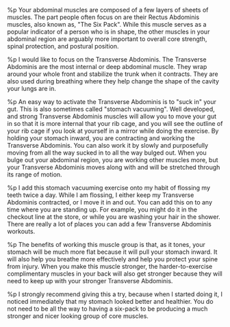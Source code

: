%p
  Your abdominal muscles are composed of a few layers of sheets of
  muscles. The part people often focus on are their Rectus Abdominis
  muscles, also known as, "The Six Pack". While this muscle serves as
  a popular indicator of a person who is in shape, the other muscles
  in your abdominal region are arguably more important to overall core
  strength, spinal protection, and postural position.

%p
  I would like to focus on the Transverse Abdominis. The Transverse
  Abdominis are the most internal or deep abdominal muscle. They wrap
  around your whole front and stabilize the trunk when it
  contracts. They are also used during breathing where they help
  change the shape of the cavity your lungs are in.

%p
  An easy way to activate the Transverse Abdominis is to "suck in" your
  gut. This is also sometimes called "stomach vacuuming". Well
  developed, and strong Transverse Abdominis muscles will allow you to
  move your gut in so that it is more internal that your rib cage, and
  you will see the outline of your rib cage if you look at yourself in a
  mirror while doing the exercise. By holding your stomach inward, you
  are contracting and working the Transverse Abdominis. You can also
  work it by slowly and purposefully moving from all the way sucked in
  to all the way bulged out. When you bulge out your abdominal region,
  you are working other muscles more, but your Transverse Abdominis
  moves along with and will be stretched through its range of motion.

%p
  I add this stomach vacuuming exercise onto my habit of flossing my
  teeth twice a day. While I am flossing, I either keep my Transverse
  Abdominis contracted, or I move it in and out. You can add this on
  to any time where you are standing up. For example, you might do it
  in the checkout line at the store, or while you are washing your
  hair in the shower. There are really a lot of places you can add a
  few Transverse Abdominis workouts.

%p
  The benefits of working this muscle group is that, as it tones, your
  stomach will be much more flat because it will pull your stomach
  inward. It will also help you breathe more effectively and help you
  protect your spine from injury. When you make this muscle stronger,
  the harder-to-exercise complimentary muscles in your back will also
  get stronger because they will need to keep up with your stronger
  Transverse Abdominis.

%p
  I strongly recommend giving this a try, because when I started doing
  it, I noticed immediately that my stomach looked better and
  healthier. You do not need to be all the way to having a six-pack to
  be producing a much stronger and nicer looking group of core muscles.
